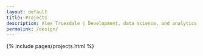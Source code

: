 ```yaml
---
layout: default
title: Projects
description: Alex Truesdale | Development, data science, and analytics. Pursuing growth with boundless, interminable curiosity.
permalink: /design/
---
```

{% include pages/projects.html %}
